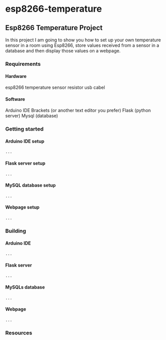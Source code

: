 # esp8266-temperature
## Esp8266 Temperature Project
In this project I am going to show you how to set up your own temperature sensor in a room using Esp8266, store values received from a sensor in a database and then display those values on a webpage.

### Requirements
#### Hardware
  esp8266
  temperature sensor
  resistor
  usb cabel
#### Software
  Arduino IDE
  Brackets (or another text editor you prefer)
  Flask (python server)
  Mysql (database)

### Getting started
  #### Arduino IDE setup
    ...
  #### Flask server setup
    ...
  #### MySQL database setup
    ...
  #### Webpage setup
    ...
    
### Building
  #### Arduino IDE
    ...
  #### Flask server
    ...
  #### MySQLs database
    ...
  #### Webpage
    ...

### Resources
